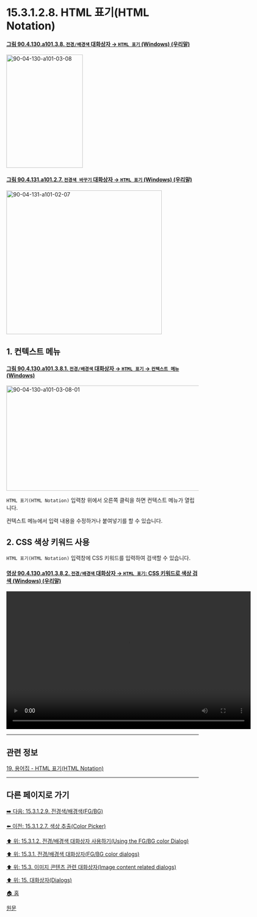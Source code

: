 # 15.3.1.2.8. HTML 표기(HTML Notation)

<a id="90-04-130-a101-03-08"></a>

#### [그림 90.4.130.a101.3.8. `전경/배경색` 대화상자 → `HTML 표기` (Windows) (우리말)](./90-04-0130-fg_bg_color.md#90-04-130-a101-03-08)
<img width="200" height="296" alt="90-04-130-a101-03-08" src="https://github.com/wonder13662/gimp/assets/15767104/25f284cd-85f0-4f38-a62b-c73b6e70ec79" />

<a id="90-04-131-a101-02-07"></a>

#### [그림 90.4.131.a101.2.7. `전경색 바꾸기` 대화상자 → `HTML 표기` (Windows) (우리말)](./90-04-0131-change_foreground_color.md#90-04-131-a101-02-07)
<img width="407" height="376" alt="90-04-131-a101-02-07" src="https://github.com/wonder13662/gimp/assets/15767104/3a831c22-3d62-40ec-89fa-6cbcc608561f" />

<a id="15-03-01-02-08-s1"></a>

## 1. 컨텍스트 메뉴

<a id="90-04-130-a101-03-08-01"></a>

#### [그림 90.4.130.a101.3.8.1. `전경/배경색` 대화상자 → `HTML 표기` → `컨텍스트 메뉴` (Windows)](./90-04-0130-fg_bg_color.md#90-04-130-a101-03-08-01)
<img width="519" height="275" alt="90-04-130-a101-03-08-01" src="https://github.com/wonder13662/gimp/assets/15767104/9f4ae562-95b2-40d3-b330-ba218b691c0e" />

`HTML 표기(HTML Notation)` 입력창 위에서 오른쪽 클릭을 하면 컨텍스트 메뉴가 열립니다.

컨텍스트 메뉴에서 입력 내용을 수정하거나 붙여넣기를 할 수 있습니다.

<a id="15-03-01-02-08-s2"></a>

## 2. CSS 색상 키워드 사용

`HTML 표기(HTML Notation)` 입력창에 CSS 키워드를 입력하여 검색할 수 있습니다.

<a id="90-04-130-a101-03-08-02"></a>

#### [영상 90.4.130.a101.3.8.2. `전경/배경색` 대화상자 → `HTML 표기`: CSS 키워드로 색상 검색 (Windows) (우리말)](./90-04-0130-fg_bg_color.md#90-04-130-a101-03-08-02)
<video controls="controls" width="640" height="360" src="https://github.com/wonder13662/gimp/assets/15767104/856437c1-2fca-402d-87d7-e1befc71b2f9"></video>

***

## 관련 정보

[19. 용어집 - HTML 표기(HTML Notation)](./19-glossaryx-html_notation.md)

***

## 다른 페이지로 가기

[➡️ 다음: 15.3.1.2.9. 전경색/배경색(FG/BG)](./15-03-01-02-09-fg_n_bg.md)

[⬅️ 이전: 15.3.1.2.7. 색상 추출(Color Picker)](./15-03-01-02-07-color_picker.md)

[⬆️ 위: 15.3.1.2. 전경/배경색 대화상자 사용하기(Using the FG/BG color Dialog)](./15-03-01-02-00-using_the_fg_bg_color_dialog.md)

[⬆️ 위: 15.3.1. 전경/배경색 대화상자(FG/BG color dialogs)](./15-03-01-00-fg-bg-color-dialogs.md)

[⬆️ 위: 15.3. 이미지 콘텐츠 관련 대화상자(Image content related dialogs)](./15-03-00-image-content-related-dialogs.md)

[⬆️ 위: 15. 대화상자(Dialogs)](./15-00-dialogs.md)

[🏠 홈](./00-home.md)

[원문](https://docs.gimp.org/2.10/ko/gimp-dialogs-content.html#gimp-colorselector-html)